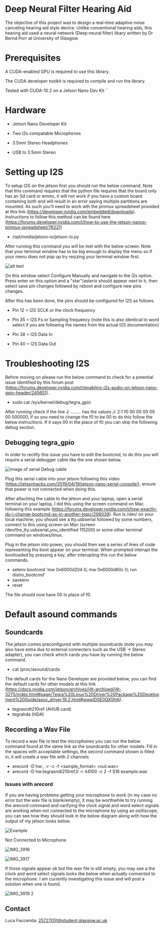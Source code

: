 # Deep Neural Filter Hearing Aid

 The objective of this project was to design a real-time adaptive noise canceling hearing aid style device. Unlike conventional hearing aids, this hearing aid used a neural network (Deep neural filter) libary written by Dr Bernd Porr at University of Glasgow. 
 
# Prerequisites

 A CUDA-enabled GPU is required to use this library.
 
 The CUDA developer toolkit is required to compile and run the library.

 Tested with CUDA-10.2 on a Jetson Nano Dev Kit
``
# Hardware 
- Jetson Nano Developer Kit

- Two I2s compatable Microphones

- 3.5mm Stereo Headphones

- USB to 3.5mm Stereo 

# Setting up I2S
To setup I2S on the jetson first you should run the below command. 
Note that this command requires that the python file requires that the board only has an Sd card or emmc, it will not work if you have a custom board containing both and will result in an error saying multiple partitions are mounted. As such you'll need to work wth the pinmux spreadsheet provided at this link (https://developer.nvidia.com/embedded/downloads). Instructions to follow this method can be found here (https://forums.developer.nvidia.com/t/how-to-use-the-jetson-nanos-pinmux-spreadsheet/76221)

- /opt/nvidia/jetson-io/jetson-io.py

After running this command you will be met with the below screen. Note that your terminal window has to be big enough to display the menu so if your menu does not pop up try resizing your terminal window first.

![alt text](https://global.discourse-cdn.com/nvidia/original/3X/b/5/b5d719c1726d25a99b96c4582647296e9bc0fe6a.png)

On this window select Configure Manually and navigate to the i2s option. Press enter on this option and a "star"/asterix should appear next to it, then select save pin changes followed by reboot and configure new pins changes.

After this has been done, the pins should be configured for I2S as follows.

- Pin 12 = I2S SCLK or the clock frequency
  
- Pin 35 = I2S Fs or Sampling frequency (note this is also identical to word select if you are following the names from the actual I2S documentation)
  
- Pin 38 = I2S Data In

- Pin 40 = I2S Data Out

# Troubleshooting I2S
Before moving on please run the below command to check for a potential issue identified by this forum post (https://forums.developer.nvidia.com/t/enabling-i2s-audio-on-jetson-nano-gpio-header/245651). 

  
- sudo cat /sys/kernel/debug/tegra_gpio

After running check if the line J: ........ has the values J: 2:1 f0 00 00 00 00 00 000000, if so you need to change the f0 to be 00 to do this follow the below instructions. If it says 00 in the place of f0 you can skip the following debug section.

## Debugging tegra_gpio

In order to rectify this issue you have to edit the bootcmd, to do this you will require a serial debugger cable like the one shown below.

![image of serial Debug cable
](https://uk.pi-supply.com/cdn/shop/products/26849615c765531f0b2b74b598b70550_1200x901.jpg?v=1571708693)

Plug this serial cable into your jetson following this video (https://jetsonhacks.com/2019/04/19/jetson-nano-serial-console/), ensure that power is not connected when doing this. 

After attaching the cable to the jetson and your laptop, open a serial terminal on your laptop, I did this using the screen command on Mac following this example (https://forums.developer.nvidia.com/t/how-exactly-do-i-change-bootcmd-as-in-another-topic/298039). Run ls /dev/ on your local machine, you should see a tty.usbserial followed by some numbers, connect to this using screen on Mac (screen /dev/the_tty.usbserial_you_identified 115200) or some other terminal command on windows/linux. 

Plug in the jetson into power, you should then see a series of lines of code representing the boot appear on your terminal. When prompted interupt the bootloaded by pressing a key, after interupting this run the below commands.

- setenv bootcmd 'mw 0x6000d204 0; mw 0x6000d60c 0; run distro_bootcmd'
- saveenv
- reset

The file should now have 00 in place of f0.

# Default asound commands

## Soundcards
The jetson comes preconfigured with multiple soundcards (note you may also have extra due to external connecters such as the USB -> Stereo adapter), you can check which cards you have by running the below command. 

- cat /proc/asound/cards 

The default cards for the Nano Developer are provided below, you can find the default cards for other models at this link (https://docs.nvidia.com/jetson/archives/l4t-archived/l4t-3275/index.html#page/Tegra%20Linux%20Driver%20Package%20Development%20Guide/asoc_driver.19.2.html#wwpID0E0QX0HA). 

- tegrasndt210ref (AHUB card)
- tegrahda (HDA)

## Recording a Wav File 

To record a wav file to test the microphones you can run the below command found at the same link as the soundcards for other models. Fill in the spaces with acceptable settings, the second command shown is filled in, it will create a wav file with 2 channels 

- arecord -D hw:<cardname>,<i-1> -r <rate> -c <channels> -f <sample_format> <out.wav>
- arecord -D hw:tegrasndt210ref,0 -r 44100 -c 2 -f S16 example.wav

### Issues with arecord 

If you are having problems getting your microphone to work (in my case no error but the wav file is blank/empty), it may be worthwhile to try running the arecord command and varifying the clock signal and word select signals are working when not connected to the microphone by using an osilliscope, you can see how they should look in the below diagram along with how the output of my jetson looks below.

![Example](https://github.com/user-attachments/assets/71ee7dd5-04a2-49fc-8dd3-5b7501fd6c6b)

Not Connected to Microphone

![IMG_3916](https://github.com/user-attachments/assets/24d0230c-adf1-40f9-9c1f-940fc1be5e17)

![IMG_3917](https://github.com/user-attachments/assets/48364c60-e3e6-4d6b-a799-11ab3591fb21)

If those signals appear ok but the wav file is still empty, you may see a the clock and word select signals looks like below when actually connected to the microphone. I am currently investigating this issue and will post a solution when one is found.

![IMG_3919 2](https://github.com/user-attachments/assets/5b667649-b4b8-49d4-9252-a54311e7d383)











  
 

## Contact

Luca Faccenda: 2572705f@student.glasgow.ac.uk

